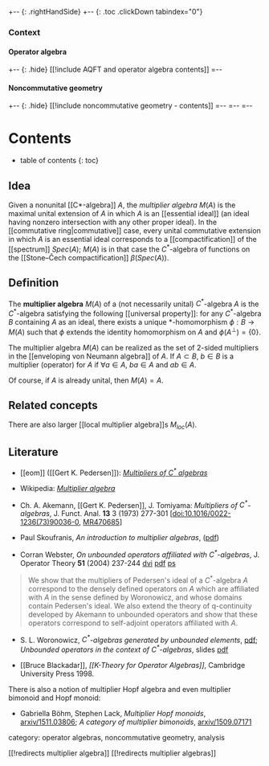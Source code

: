 
+-- {: .rightHandSide}
+-- {: .toc .clickDown tabindex="0"}
### Context
#### Operator algebra
+-- {: .hide}
[[!include AQFT and operator algebra contents]]
=--
#### Noncommutative geometry
+-- {: .hide}
[[!include noncommutative geometry - contents]]
=--
=--
=--

# Contents
* table of contents
{: toc}

## Idea

Given a nonunital [[C*-algebra]] $A$, the _multiplier algebra_ $M(A)$ is the maximal unital extension of $A$ in which $A$ is an [[essential ideal]] (an ideal having nonzero intersection with any other proper ideal). In the [[commutative ring|commutative]] case, every unital commutative extension in which $A$ is an essential ideal corresponds to a [[compactification]] of the [[spectrum]] $Spec(A)$; $M(A)$ is in that case the $C^*$-algebra of functions on the [[Stone–Čech compactification]] $\beta(Spec(A))$.


## Definition

The __multiplier algebra__ $M(A)$ of a (not necessarily unital) $C^*$-algebra $A$ is the $C^*$-algebra satisfying the following [[universal property]]: 
for any $C^*$-algebra $B$ containing $A$ as an ideal, there exists a unique $*$-homomorphism $\phi:B\to M(A)$ such that $\phi$ extends the identity homomorphism on $A$ and 
$\phi(A^\perp)=\{0\}$.

The multiplier algebra $M(A)$ can be realized as the set of 2-sided multipliers in the [[enveloping von Neumann algebra]] of $A$. If $A\subset B$, $b\in B$ is a multiplier (operator) for $A$ if $\forall a\in A$, $b a\in A$ and $a b\in A$.

Of course, if $A$ is already unital, then $M(A) = A$.


## Related concepts

There are also larger [[local multiplier algebra]]s $M_{loc}(A)$.


## Literature

* [[eom]] ([[Gert K. Pedersen]]): *[Multipliers of $C^\ast$ algebras](http://www.encyclopediaofmath.org/index.php/Multipliers-of-C*-algebras)*

* Wikipedia: *[Multiplier algebra](http://en.wikipedia.org/wiki/Multiplier_algebra)*

* Ch. A. Akemann, [[Gert K. Pedersen]], J. Tomiyama: _Multipliers of $C^*$-algebras_, J. Funct. Anal. **13** 3 (1973) 277-301 &lbrack;<a href="https://doi.org/10.1016/0022-1236(73)90036-0">doi:10.1016/0022-1236(73)90036-0</a>, [MR470685](http://www.ams.org/mathscinet-getitem?mr=470685)&rbrack;

* Paul Skoufranis, _An introduction to multiplier algebras_, ([pdf](http://pskoufra.info.yorku.ca/files/2016/07/Multiplier-Algebras.pdf))

* Corran Webster, _On unbounded operators affiliated with $C^*$-algebras_, J. Operator Theory __51__ (2004) 237-244 [dvi](http://corranwebster.com/Research/unbounded.dvi) [pdf](http://corranwebster.com/Research/unbounded.pdf) [ps](http://corranwebster.com/Research/unbounded.ps)
> We show that the multipliers of Pedersen's ideal of a $C^*$-algebra $A$ correspond to the densely defined operators on $A$ which are affiliated with $A$ in the sense defined by Woronowicz, and whose domains contain Pedersen's ideal. We also extend the theory of q-continuity developed by Akemann to unbounded operators and show that these operators correspond to self-adjoint operators affiliated with $A$. 

* S. L. Woronowicz, _$C^*$-algebras generated by unbounded elements_, [pdf](http://www.fuw.edu.pl/~slworono/PDF-y/GENER.pdf); _Unbounded operators in the context of $C^*$-algebras_, slides [pdf](http://www.siue.edu/MATH/BA2009/ABSTRACTS/lecture-Woronowicz.pdf&#8206;)

* [[Bruce Blackadar]], _[[K-Theory for Operator Algebras]]_, Cambridge University Press 1998.

There is also a notion of multiplier Hopf algebra and even multiplier bimonoid and Hopf monoid:

* Gabriella B&#246;hm, Stephen Lack, _Multiplier Hopf monoids_, [arxiv/1511.03806](http://arxiv.org/abs/1511.03806); _A category of multiplier bimonoids_, [arxiv/1509.07171](http://arxiv.org/abs/1509.07171)

category: operator algebras, noncommutative geometry, analysis

[[!redirects multiplier algebra]]
[[!redirects multiplier algebras]]
